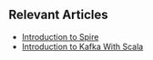## Relevant Articles
- [Introduction to Spire](https://www.baeldung.com/scala/spire-intro)
- [Introduction to Kafka With Scala](https://www.baeldung.com/scala/kafka)
